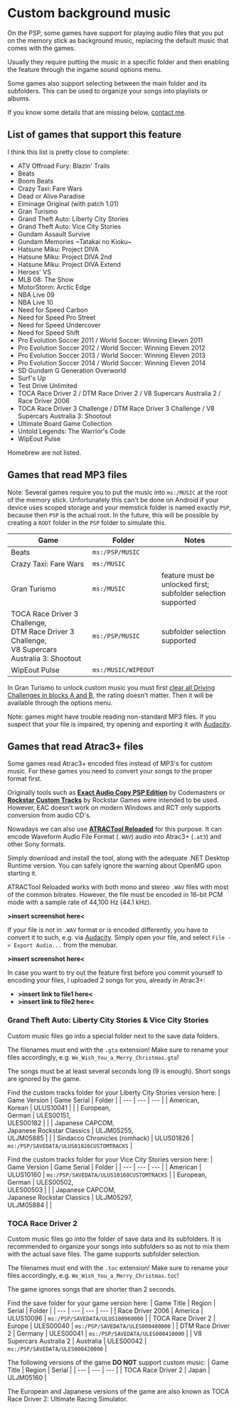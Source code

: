 # Custom background music

On the PSP, some games have support for playing audio files that you put on the memory stick as background music, replacing the default music that comes with the games.

Usually they require putting the music in a specific folder and then enabling the feature through the ingame sound options menu.

Some games also support selecting between the main folder and its subfolders.
This can be used to organize your songs into playlists or albums.

If you know some details that are missing below, [contact me](/contact).

## List of games that support this feature

I think this list is pretty close to complete:
- ATV Offroad Fury: Blazin' Trails
- Beats
- Boom Beats
- Crazy Taxi: Fare Wars
- Dead or Alive Paradise
- Elminage Original (with patch 1.01)
- Gran Turismo
- Grand Theft Auto: Liberty City Stories
- Grand Theft Auto: Vice City Stories
- Gundam Assault Survive
- Gundam Memories \~Tatakai no Kioku\~
- Hatsune Miku: Project DIVA
- Hatsune Miku: Project DIVA 2nd
- Hatsune Miku: Project DIVA Extend
- Heroes' VS
- MLB 08: The Show
- MotorStorm: Arctic Edge
- NBA Live 09
- NBA Live 10
- Need for Speed Carbon
- Need for Speed Pro Street
- Need for Speed Undercover
- Need for Speed Shift
- Pro Evolution Soccer 2011 / World Soccer: Winning Eleven 2011
- Pro Evolution Soccer 2012 / World Soccer: Winning Eleven 2012
- Pro Evolution Soccer 2013 / World Soccer: Winning Eleven 2013
- Pro Evolution Soccer 2014 / World Soccer: Winning Eleven 2014
- SD Gundam G Generation Overworld
- Surf's Up
- Test Drive Unlimited
- TOCA Race Driver 2 / DTM Race Driver 2 / V8 Supercars Australia 2 / Race Driver 2006
- TOCA Race Driver 3 Challenge / DTM Race Driver 3 Challenge / V8 Supercars Australia 3: Shootout
- Ultimate Board Game Collection
- Untold Legends: The Warrior's Code
- WipEout Pulse

Homebrew are not listed.

## Games that read MP3 files

Note: Several games require you to put the music into `ms:/MUSIC` at the root of the memory stick.
Unfortunately this can't be done on Android if your device uses scoped storage and your memstick folder is named exactly `PSP`, because then `PSP` is the actual root.
In the future, this will be possible by creating a `ROOT` folder in the `PSP` folder to simulate this.

| Game | Folder | Notes |
| --- | --- | --- |
| Beats | `ms:/PSP/MUSIC` | |
| Crazy Taxi: Fare Wars | `ms:/MUSIC` | |
| Gran Turismo | `ms:/MUSIC` | feature must be unlocked first;<br />subfolder selection supported |
| TOCA Race Driver 3 Challenge,<br />DTM Race Driver 3 Challenge,<br />V8 Supercars Australia 3: Shootout | `ms:/PSP/MUSIC` | subfolder selection supported |
| WipEout Pulse | `ms:/MUSIC/WIPEOUT` | |

In Gran Turismo to unlock custom music you must first [clear all Driving Challenges in blocks A and B](https://gran-turismo.fandom.com/wiki/Driving_Challenges_(GTPSP)), the rating doesn't matter.
Then it will be available through the options menu.

Note: games might have trouble reading non-standard MP3 files. If you suspect that your file is impaired, try opening and exporting it with [Audacity](https://www.audacityteam.org/).

## Games that read Atrac3+ files

Some games read Atrac3+ encoded files instead of MP3's for custom music.
For these games you need to convert your songs to the proper format first.

Originally tools such as **[Exact Audio Copy PSP Edition](https://archive.org/details/codemasters-eacsetup)** by Codemasters or **[Rockstar Custom Tracks](https://thegtaplace.com/downloads/f1123-rockstar-custom-tracks)** by Rockstar Games were intended to be used.
However, EAC doesn't work on modern Windows and RCT only supports conversion from audio CD's.

Nowadays we can also use **[ATRACTool Reloaded](https://github.com/XyLe-GBP/ATRACTool-Reloaded)** for this purpose.
It can encode Waveform Audio File Format (`.WAV`) audio into Atrac3+ (`.at3`) and other Sony formats.

Simply download and install the tool, along with the adequate .NET Desktop Runtime version.
You can safely ignore the warning about OpenMG upon starting it.

ATRACTool Reloaded works with both mono and stereo `.WAV` files with most of the common bitrates.
However, the file must be encoded in 16-bit PCM mode with a sample rate of 44,100 Hz (44.1 kHz).

**>insert screenshot here<**

If your file is not in `.WAV` format or is encoded differently, you have to convert it to such, e.g. via [Audacity](https://www.audacityteam.org/).
Simply open your file, and select `File -> Export Audio...` from the menubar.

**>insert screenshot here<**

In case you want to try out the feature first before you commit yourself to encoding your files, I uploaded 2 songs for you, already in Atrac3+:
- **>insert link to file1 here<**
- **>insert link to file2 here<**

### Grand Theft Auto: Liberty City Stories & Vice City Stories

Custom music files go into a special folder next to the save data folders.

The filenames must end with the `.gta` extension!
Make sure to rename your files accordingly, e.g. `We_Wish_You_a_Merry_Christmas.gta`!

The songs must be at least several seconds long (9 is enough).
Short songs are ignored by the game.

Find the custom tracks folder for your Liberty City Stories version here:
| Game Version | Game Serial | Folder |
| --- | --- | --- |
| American,<br />Korean | ULUS10041 |  |
| European,<br />German | ULES00151,<br />ULES00182 |  |
| Japanese CAPCOM,<br />Japanese Rockstar Classics | ULJM05255,<br />ULJM05885 |  |
| Sindacco Chronicles (romhack) | ULUS01826 | `ms:/PSP/SAVEDATA/ULUS01826CUSTOMTRACKS` |

Find the custom tracks folder for your Vice City Stories version here:
| Game Version | Game Serial | Folder |
| --- | --- | --- |
| American | ULUS10160 | `ms:/PSP/SAVEDATA/ULUS10160CUSTOMTRACKS` |
| European,<br />German | ULES00502,<br />ULES00503 |  |
| Japanese CAPCOM,<br />Japanese Rockstar Classics | ULJM05297,<br />ULJM05884 |  |

### TOCA Race Driver 2

Custom music files go into the folder of save data and its subfolders.
It is recommended to organize your songs into subfolders so as not to mix them with the actual save files.
The game supports subfolder selection.

The filenames must end with the `.toc` extension!
Make sure to rename your files accordingly, e.g. `We_Wish_You_a_Merry_Christmas.toc`!

The game ignores songs that are shorter than 2 seconds.

Find the save folder for your game version here:
| Game Title | Region | Serial | Folder |
| --- | --- | --- | --- |
| Race Driver 2006 | America | ULUS10096 | `ms:/PSP/SAVEDATA/ULUS100960000` |
| TOCA Race Driver 2 | Europe | ULES00040 | `ms:/PSP/SAVEDATA/ULES000400000` |
| DTM Race Driver 2 | Germany | ULES00041 | `ms:/PSP/SAVEDATA/ULES000410000` |
| V8 Supercars Australia 2 | Australia | ULES00042 | `ms:/PSP/SAVEDATA/ULES000420000` |

The following versions of the game **DO NOT** support custom music:
| Game Title | Region | Serial |
| --- | --- | --- |
| TOCA Race Driver 2 | Japan | ULJM05160 |

The European and Japanese versions of the game are also known as TOCA Race Driver 2: Ultimate Racing Simulator.
